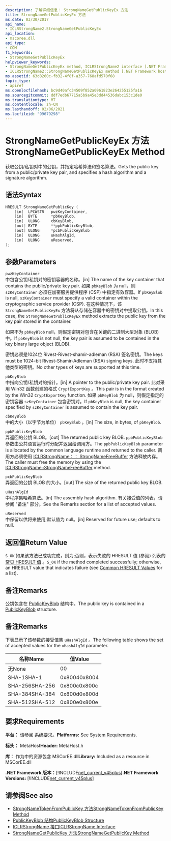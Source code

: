 ```yaml
---
description: 了解详细信息： StrongNameGetPublicKeyEx 方法
title: StrongNameGetPublicKeyEx 方法
ms.date: 03/30/2017
api_name:
- ICLRStrongName2.StrongNameGetPublicKeyEx
api_location:
- mscoree.dll
api_type:
- COM
f1_keywords:
- StrongNameGetPublicKeyEx
helpviewer_keywords:
- StrongNameGetPublicKeyEx method, ICLRStrongName2 interface [.NET Framework hosting]
- ICLRStrongName2::StrongNameGetPublicKeyEx method [.NET Framework hosting]
ms.assetid: 63d8260c-fb32-4f8f-a357-768afd570f68
topic_type:
- apiref
ms.openlocfilehash: bc9d40afc34509f852a0961823e264255125fa16
ms.sourcegitcommit: ddf7edb67715a5b9a45e3dd44536dabc153c1de0
ms.translationtype: MT
ms.contentlocale: zh-CN
ms.lasthandoff: 02/06/2021
ms.locfileid: "99679298"
---
```

# <a name="strongnamegetpublickeyex-method"></a><span data-ttu-id="cc8d9-103">StrongNameGetPublicKeyEx 方法</span><span class="sxs-lookup"><span data-stu-id="cc8d9-103">StrongNameGetPublicKeyEx Method</span></span>

<span data-ttu-id="cc8d9-104">获取公钥/私钥对中的公钥，并指定哈希算法和签名算法。</span><span class="sxs-lookup"><span data-stu-id="cc8d9-104">Gets the public key from a public/private key pair, and specifies a hash algorithm and a signature algorithm.</span></span>  
  
## <a name="syntax"></a><span data-ttu-id="cc8d9-105">语法</span><span class="sxs-lookup"><span data-stu-id="cc8d9-105">Syntax</span></span>  
  
```cpp  
HRESULT StrongNameGetPublicKey (
    [in]  LPCWSTR   pwzKeyContainer,  
    [in]  BYTE      *pbKeyBlob,  
    [in]  ULONG     cbKeyBlob,  
    [out] BYTE      **ppbPublicKeyBlob,  
    [out] ULONG     *pcbPublicKeyBlob  
    [in]  ULONG     uHashAlgId,  
    [in]  ULONG     uReserved,  
);  
```  
  
## <a name="parameters"></a><span data-ttu-id="cc8d9-106">参数</span><span class="sxs-lookup"><span data-stu-id="cc8d9-106">Parameters</span></span>  

 `pwzKeyContainer`  
 <span data-ttu-id="cc8d9-107">中包含公钥/私钥对的密钥容器的名称。</span><span class="sxs-lookup"><span data-stu-id="cc8d9-107">[in] The name of the key container that contains the public/private key pair.</span></span> <span data-ttu-id="cc8d9-108">如果 `pbKeyBlob` 为 null，则 `szKeyContainer` 必须在加密服务提供程序 (CSP) 中指定有效容器。</span><span class="sxs-lookup"><span data-stu-id="cc8d9-108">If `pbKeyBlob` is null, `szKeyContainer` must specify a valid container within the cryptographic service provider (CSP).</span></span> <span data-ttu-id="cc8d9-109">在这种情况下，该 `StrongNameGetPublicKeyEx` 方法将从存储在容器中的密钥对中提取公钥。</span><span class="sxs-lookup"><span data-stu-id="cc8d9-109">In this case, the `StrongNameGetPublicKeyEx` method extracts the public key from the key pair stored in the container.</span></span>  
  
 <span data-ttu-id="cc8d9-110">如果不为 `pbKeyBlob` null，则假定密钥对包含在关键的二进制大型对象 (BLOB) 中。</span><span class="sxs-lookup"><span data-stu-id="cc8d9-110">If `pbKeyBlob` is not null, the key pair is assumed to be contained in the key binary large object (BLOB).</span></span>  
  
 <span data-ttu-id="cc8d9-111">密钥必须是1024位 Rivest-Rivest-shamir-adleman (RSA) 签名密钥。</span><span class="sxs-lookup"><span data-stu-id="cc8d9-111">The keys must be 1024-bit Rivest-Shamir-Adleman (RSA) signing keys.</span></span> <span data-ttu-id="cc8d9-112">此时不支持其他类型的密钥。</span><span class="sxs-lookup"><span data-stu-id="cc8d9-112">No other types of keys are supported at this time.</span></span>  
  
 `pbKeyBlob`  
 <span data-ttu-id="cc8d9-113">中指向公钥/私钥对的指针。</span><span class="sxs-lookup"><span data-stu-id="cc8d9-113">[in] A pointer to the public/private key pair.</span></span> <span data-ttu-id="cc8d9-114">此对采用 Win32 函数创建的格式 `CryptExportKey` 。</span><span class="sxs-lookup"><span data-stu-id="cc8d9-114">This pair is in the format created by the Win32 `CryptExportKey` function.</span></span> <span data-ttu-id="cc8d9-115">如果 `pbKeyBlob` 为 null，则假定指定的密钥容器 `szKeyContainer` 包含密钥对。</span><span class="sxs-lookup"><span data-stu-id="cc8d9-115">If `pbKeyBlob` is null, the key container specified by `szKeyContainer` is assumed to contain the key pair.</span></span>  
  
 `cbKeyBlob`  
 <span data-ttu-id="cc8d9-116">中的大小（以字节为单位） `pbKeyBlob` 。</span><span class="sxs-lookup"><span data-stu-id="cc8d9-116">[in] The size, in bytes, of `pbKeyBlob`.</span></span>  
  
 `ppbPublicKeyBlob`  
 <span data-ttu-id="cc8d9-117">弄返回的公钥 BLOB。</span><span class="sxs-lookup"><span data-stu-id="cc8d9-117">[out] The returned public key BLOB.</span></span> <span data-ttu-id="cc8d9-118">`ppbPublicKeyBlob`参数由公共语言运行时分配并返回给调用方。</span><span class="sxs-lookup"><span data-stu-id="cc8d9-118">The `ppbPublicKeyBlob` parameter is allocated by the common language runtime and returned to the caller.</span></span> <span data-ttu-id="cc8d9-119">调用方必须使用 [ICLRStrongName：： StrongNameFreeBuffer](iclrstrongname-strongnamefreebuffer-method.md) 方法释放内存。</span><span class="sxs-lookup"><span data-stu-id="cc8d9-119">The caller must free the memory by using the [ICLRStrongName::StrongNameFreeBuffer](iclrstrongname-strongnamefreebuffer-method.md) method.</span></span>  
  
 `pcbPublicKeyBlob`  
 <span data-ttu-id="cc8d9-120">弄返回的公钥 BLOB 的大小。</span><span class="sxs-lookup"><span data-stu-id="cc8d9-120">[out] The size of the returned public key BLOB.</span></span>  
  
 `uHashAlgId`  
 <span data-ttu-id="cc8d9-121">中程序集哈希算法。</span><span class="sxs-lookup"><span data-stu-id="cc8d9-121">[in] The assembly hash algorithm.</span></span> <span data-ttu-id="cc8d9-122">有关接受值的列表，请参阅 "备注" 部分。</span><span class="sxs-lookup"><span data-stu-id="cc8d9-122">See the Remarks section for a list of accepted values.</span></span>  
  
 `uReserved`  
 <span data-ttu-id="cc8d9-123">中保留以供将来使用;默认值为 null。</span><span class="sxs-lookup"><span data-stu-id="cc8d9-123">[in] Reserved for future use; defaults to null.</span></span>  
  
## <a name="return-value"></a><span data-ttu-id="cc8d9-124">返回值</span><span class="sxs-lookup"><span data-stu-id="cc8d9-124">Return Value</span></span>  

 <span data-ttu-id="cc8d9-125">`S_OK` 如果该方法已成功完成，则为;否则，表示失败的 HRESULT 值 (参阅) 列表的 [常见 HRESULT 值](/windows/win32/seccrypto/common-hresult-values) 。</span><span class="sxs-lookup"><span data-stu-id="cc8d9-125">`S_OK` if the method completed successfully; otherwise, an HRESULT value that indicates failure (see [Common HRESULT Values](/windows/win32/seccrypto/common-hresult-values) for a list).</span></span>  
  
## <a name="remarks"></a><span data-ttu-id="cc8d9-126">备注</span><span class="sxs-lookup"><span data-stu-id="cc8d9-126">Remarks</span></span>  

 <span data-ttu-id="cc8d9-127">公钥包含在 [PublicKeyBlob](../strong-naming/publickeyblob-structure.md) 结构中。</span><span class="sxs-lookup"><span data-stu-id="cc8d9-127">The public key is contained in a [PublicKeyBlob](../strong-naming/publickeyblob-structure.md) structure.</span></span>  
  
## <a name="remarks"></a><span data-ttu-id="cc8d9-128">备注</span><span class="sxs-lookup"><span data-stu-id="cc8d9-128">Remarks</span></span>  

 <span data-ttu-id="cc8d9-129">下表显示了该参数的接受值集 `uHashAlgId` 。</span><span class="sxs-lookup"><span data-stu-id="cc8d9-129">The following table shows the set of accepted values for the `uHashAlgId` parameter.</span></span>  
  
|<span data-ttu-id="cc8d9-130">名称</span><span class="sxs-lookup"><span data-stu-id="cc8d9-130">Name</span></span>|<span data-ttu-id="cc8d9-131">值</span><span class="sxs-lookup"><span data-stu-id="cc8d9-131">Value</span></span>|  
|----------|-----------|  
|<span data-ttu-id="cc8d9-132">无</span><span class="sxs-lookup"><span data-stu-id="cc8d9-132">None</span></span>|<span data-ttu-id="cc8d9-133">0</span><span class="sxs-lookup"><span data-stu-id="cc8d9-133">0</span></span>|  
|<span data-ttu-id="cc8d9-134">SHA-1</span><span class="sxs-lookup"><span data-stu-id="cc8d9-134">SHA-1</span></span>|<span data-ttu-id="cc8d9-135">0x8004</span><span class="sxs-lookup"><span data-stu-id="cc8d9-135">0x8004</span></span>|  
|<span data-ttu-id="cc8d9-136">SHA-256</span><span class="sxs-lookup"><span data-stu-id="cc8d9-136">SHA-256</span></span>|<span data-ttu-id="cc8d9-137">0x800c</span><span class="sxs-lookup"><span data-stu-id="cc8d9-137">0x800c</span></span>|  
|<span data-ttu-id="cc8d9-138">SHA-384</span><span class="sxs-lookup"><span data-stu-id="cc8d9-138">SHA-384</span></span>|<span data-ttu-id="cc8d9-139">0x800d</span><span class="sxs-lookup"><span data-stu-id="cc8d9-139">0x800d</span></span>|  
|<span data-ttu-id="cc8d9-140">SHA-512</span><span class="sxs-lookup"><span data-stu-id="cc8d9-140">SHA-512</span></span>|<span data-ttu-id="cc8d9-141">0x800e</span><span class="sxs-lookup"><span data-stu-id="cc8d9-141">0x800e</span></span>|  
  
## <a name="requirements"></a><span data-ttu-id="cc8d9-142">要求</span><span class="sxs-lookup"><span data-stu-id="cc8d9-142">Requirements</span></span>  

 <span data-ttu-id="cc8d9-143">**平台：** 请参阅 [系统要求](../../get-started/system-requirements.md)。</span><span class="sxs-lookup"><span data-stu-id="cc8d9-143">**Platforms:** See [System Requirements](../../get-started/system-requirements.md).</span></span>  
  
 <span data-ttu-id="cc8d9-144">**标头：** MetaHost</span><span class="sxs-lookup"><span data-stu-id="cc8d9-144">**Header:** MetaHost.h</span></span>  
  
 <span data-ttu-id="cc8d9-145">**库：** 作为中的资源包含 MSCorEE.dll</span><span class="sxs-lookup"><span data-stu-id="cc8d9-145">**Library:** Included as a resource in MSCorEE.dll</span></span>  
  
 <span data-ttu-id="cc8d9-146">**.NET Framework 版本：**[!INCLUDE[net_current_v45plus](../../../../includes/net-current-v45plus-md.md)]</span><span class="sxs-lookup"><span data-stu-id="cc8d9-146">**.NET Framework Versions:** [!INCLUDE[net_current_v45plus](../../../../includes/net-current-v45plus-md.md)]</span></span>  
  
## <a name="see-also"></a><span data-ttu-id="cc8d9-147">请参阅</span><span class="sxs-lookup"><span data-stu-id="cc8d9-147">See also</span></span>

- [<span data-ttu-id="cc8d9-148">StrongNameTokenFromPublicKey 方法</span><span class="sxs-lookup"><span data-stu-id="cc8d9-148">StrongNameTokenFromPublicKey Method</span></span>](iclrstrongname-strongnametokenfrompublickey-method.md)
- [<span data-ttu-id="cc8d9-149">PublicKeyBlob 结构</span><span class="sxs-lookup"><span data-stu-id="cc8d9-149">PublicKeyBlob Structure</span></span>](../strong-naming/publickeyblob-structure.md)
- [<span data-ttu-id="cc8d9-150">ICLRStrongName 接口</span><span class="sxs-lookup"><span data-stu-id="cc8d9-150">ICLRStrongName Interface</span></span>](iclrstrongname-interface.md)
- [<span data-ttu-id="cc8d9-151">StrongNameGetPublicKey 方法</span><span class="sxs-lookup"><span data-stu-id="cc8d9-151">StrongNameGetPublicKey Method</span></span>](iclrstrongname-strongnamegetpublickey-method.md)
